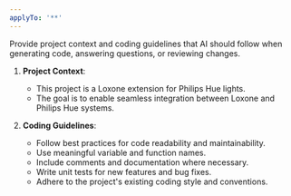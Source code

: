 ```yaml
---
applyTo: '**'
---
```

Provide project context and coding guidelines that AI should follow when generating code, answering questions, or reviewing changes.

1. **Project Context**:
   - This project is a Loxone extension for Philips Hue lights.
   - The goal is to enable seamless integration between Loxone and Philips Hue systems.

2. **Coding Guidelines**:
   - Follow best practices for code readability and maintainability.
   - Use meaningful variable and function names.
   - Include comments and documentation where necessary.
   - Write unit tests for new features and bug fixes.
   - Adhere to the project's existing coding style and conventions.
